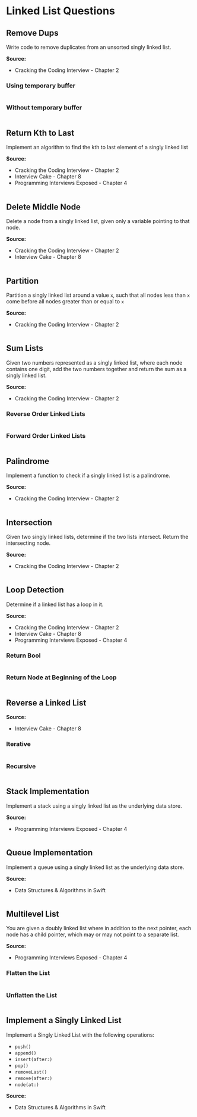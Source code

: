 # Linked List Questions

## Remove Dups
Write code to remove duplicates from an unsorted singly linked list.

**Source:** 
* Cracking the Coding Interview - Chapter 2

### Using temporary buffer

```swift
```

### Without temporary buffer

```swift
```

## Return Kth to Last
Implement an algorithm to find the kth to last element of a singly linked list  

**Source:** 
* Cracking the Coding Interview - Chapter 2
* Interview Cake - Chapter 8
* Programming Interviews Exposed - Chapter 4

```swift
```

## Delete Middle Node
Delete a node from a singly linked list, given only a variable pointing to that node.

**Source:** 
* Cracking the Coding Interview - Chapter 2
* Interview Cake - Chapter 8

```swift
```

## Partition
Partition a singly linked list around a value ```x```, such that all nodes less than ```x``` come before all nodes greater than or equal to ```x```

**Source:** 
* Cracking the Coding Interview - Chapter 2

```swift
```

## Sum Lists
Given two numbers represented as a singly linked list, where each node contains one digit, add the two numbers together and return the sum as a singly linked list.

**Source:** 
* Cracking the Coding Interview - Chapter 2

### Reverse Order Linked Lists

```swift
```

### Forward Order Linked Lists

```swift
```

## Palindrome
Implement a function to check if a singly linked list is a palindrome.

**Source:** 
* Cracking the Coding Interview - Chapter 2

```swift
```

## Intersection
Given two singly linked lists, determine if the two lists intersect. Return the intersecting node.

**Source:** 
* Cracking the Coding Interview - Chapter 2

```swift
```

## Loop Detection
Determine if a linked list has a loop in it.

**Source:** 
* Cracking the Coding Interview - Chapter 2
* Interview Cake - Chapter 8
* Programming Interviews Exposed - Chapter 4

### Return Bool

```swift
```

### Return Node at Beginning of the Loop

```swift

```

## Reverse a Linked List

**Source:** 
* Interview Cake - Chapter 8

### Iterative

```swift
```

### Recursive

```swift

```

## Stack Implementation
Implement a stack using a singly linked list as the underlying data store.

**Source:** 
* Programming Interviews Exposed - Chapter 4

```swift

```

## Queue Implementation
Implement a queue using a singly linked list as the underlying data store.

**Source:** 
* Data Structures & Algorithms in Swift

```swift

```

## Multilevel List
You are given a doubly linked list where in addition to the next pointer, each node has a child pointer, which may or may not point to a separate list.

**Source:** 
* Programming Interviews Exposed - Chapter 4

### Flatten the List
```swift

```


### Unflatten the List
```swift

```

## Implement a Singly Linked List
Implement a Singly Linked List with the following operations: 
* ```push()```
* ```append()```
* ```insert(after:)```
* ```pop()```
* ```removeLast()```
* ```remove(after:)```
* ```node(at:)```

**Source:** 
* Data Structures & Algorithms in Swift

```swift

```
